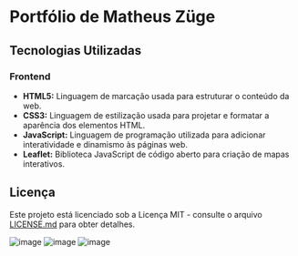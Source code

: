 # Portfólio de Matheus Züge

## Tecnologias Utilizadas

### Frontend
- **HTML5:** Linguagem de marcação usada para estruturar o conteúdo da web.
- **CSS3:** Linguagem de estilização usada para projetar e formatar a aparência dos elementos HTML.
- **JavaScript:** Linguagem de programação utilizada para adicionar interatividade e dinamismo às páginas web.
- **Leaflet:** Biblioteca JavaScript de código aberto para criação de mapas interativos.

## Licença

Este projeto está licenciado sob a Licença MIT - consulte o arquivo [LICENSE.md](LICENSE.md) para obter detalhes.


![image](https://github.com/matheuszuge/portfolio/assets/52630140/3866b96c-d99a-4f5d-a1b8-cdf925953780)
![image](https://github.com/matheuszuge/portfolio/assets/52630140/35a9a178-4b73-41ba-9a6e-acb717fe8005)
![image](https://github.com/matheuszuge/portfolio/assets/52630140/04bafcc7-ce19-4ca8-a6a1-85b008ed1a34)

